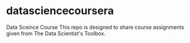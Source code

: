 # datasciencecoursera
Data Sceince Course 
This repo is designed to share course assignments given from The Data Scientist's Toolbox.
